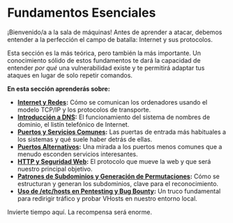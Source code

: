 # Fundamentos Esenciales

¡Bienvenido/a a la sala de máquinas! Antes de aprender a atacar, debemos entender a la perfección el campo de batalla: Internet y sus protocolos.

Esta sección es la más teórica, pero también la más importante. Un conocimiento sólido de estos fundamentos te dará la capacidad de entender *por qué* una vulnerabilidad existe y te permitirá adaptar tus ataques en lugar de solo repetir comandos.

**En esta sección aprenderás sobre:**

* **[Internet y Redes](./internet-y-redes-para-pentesting.md):** Cómo se comunican los ordenadores usando el modelo TCP/IP y los protocolos de transporte.
* **[Introducción a DNS](./introduccion-a-dns.md):** El funcionamiento del sistema de nombres de dominio, el listín telefónico de Internet.
* **[Puertos y Servicios Comunes](./puertos-y-servicios-comunes.md):** Las puertas de entrada más habituales a los sistemas y qué suele haber detrás de ellas.
* **[Puertos Alternativos](./puertos-alternativos.md):** Una mirada a los puertos menos comunes que a menudo esconden servicios interesantes.
* **[HTTP y Seguridad Web](./fundamentos-de-http-y-seguridad-web.md):** El protocolo que mueve la web y que será nuestro principal objetivo.
* **[Patrones de Subdominios y Generación de Permutaciones](./patrones-subs-y-permutaciones.md):** Cómo se estructuran y generan los subdominios, clave para el reconocimiento.
* **[Uso de /etc/hosts en Pentesting y Bug Bounty](./uso-de-etc-hosts-en-pentesting-y-bug-bounty.md):** Un truco fundamental para redirigir tráfico y probar VHosts en nuestro entorno local.

Invierte tiempo aquí. La recompensa será enorme.

